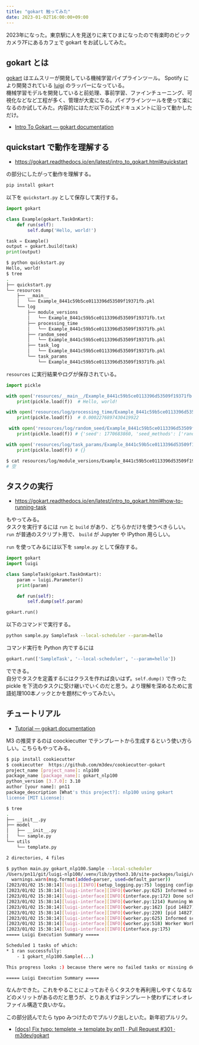 ```yaml
---
title: "gokart 触ってみた"
date: 2023-01-02T16:00:00+09:00
---
```


2023年になった。東京駅に人を見送りに来てひまになったので有楽町のビックカメラ7Fにあるカフェで gokart をお試ししてみた。

## gokart とは

[gokart](https://github.com/m3dev/gokart) はエムスリーが開発している機械学習パイプラインツール。 Spotify により開発されている [luigi](https://github.com/spotify/luigi) のラッパーになっている。  
機械学習モデルを開発していると前処理、事前学習、ファインチューニング、可視化などなど工程が多く、管理が大変になる。パイプラインツールを使って楽になるのか試してみた。内容的にはただ以下の公式ドキュメントに沿って動かしただけ。

- [Intro To Gokart — gokart documentation](https://gokart.readthedocs.io/en/latest/intro_to_gokart.html)

## quickstart で動作を理解する

- <https://gokart.readthedocs.io/en/latest/intro_to_gokart.html#quickstart>

の部分にしたがって動作を理解する。

```sh
pip install gokart
```

以下を `quickstart.py` として保存して実行する。

```python
import gokart

class Example(gokart.TaskOnKart):
    def run(self):
        self.dump('Hello, world!')

task = Example()
output = gokart.build(task)
print(output)
```

```sh
$ python quickstart.py
Hello, world!
$ tree
.
├── quickstart.py
└── resources
    ├── __main__
    │   └── Example_8441c59b5ce0113396d53509f19371fb.pkl
    └── log
        ├── module_versions
        │   └── Example_8441c59b5ce0113396d53509f19371fb.txt
        ├── processing_time
        │   └── Example_8441c59b5ce0113396d53509f19371fb.pkl
        ├── random_seed
        │   └── Example_8441c59b5ce0113396d53509f19371fb.pkl
        ├── task_log
        │   └── Example_8441c59b5ce0113396d53509f19371fb.pkl
        └── task_params
            └── Example_8441c59b5ce0113396d53509f19371fb.pkl
```

`resources` に実行結果やログが保存されている。

```python
import pickle

with open('resources/__main__/Example_8441c59b5ce0113396d53509f19371fb.pkl', 'rb') as f:
    print(pickle.load(f))  # Hello, world!

with open('resources/log/processing_time/Example_8441c59b5ce0113396d53509f19371fb.pkl', 'rb') as f:
    print(pickle.load(f))  # 0.0002276897430419922

 with open('resources/log/random_seed/Example_8441c59b5ce0113396d53509f19371fb.pkl', 'rb') as f:
    print(pickle.load(f)) # {'seed': 1770683860, 'seed_methods': ['random.seed', 'numpy.random.seed']}

with open('resources/log/task_params/Example_8441c59b5ce0113396d53509f19371fb.pkl', 'rb') as f:
    print(pickle.load(f)) # {}
```

```sh
$ cat resources/log/module_versions/Example_8441c59b5ce0113396d53509f19371fb.txt
# 空
```

## タスクの実行

- <https://gokart.readthedocs.io/en/latest/intro_to_gokart.html#how-to-running-task>

もやってみる。  
タスクを実行するには `run` と `build` があり、どちらかだけを使うべきらしい。 `run` が普通のスクリプト用で、 `build` が Jupyter や IPython 用らしい。

`run` を使ってみるには以下を `sample.py` として保存する。

```python
import gokart
import luigi

class SampleTask(gokart.TaskOnKart):
    param = luigi.Parameter()
    print(param)

    def run(self):
        self.dump(self.param)

gokart.run()
```

以下のコマンドで実行する。

```sh
python sample.py SampleTask --local-scheduler --param=hello
```

コマンド実行を Python 内でするには

```python
gokart.run(['SampleTask', '--local-scheduler', '--param=hello'])
```

でできる。  
自分でタスクを定義するにはクラスを作れば良いはず。`self.dump()` で作った pickle を下流のタスクに受け継いでいくのだと思う。より理解を深めるために言語処理100本ノックとかを題材にやってみたい。

## チュートリアル

- [Tutorial — gokart documentation](https://gokart.readthedocs.io/en/latest/tutorial.html)

M3 の推奨するのは coockiecutter でテンプレートから生成するという使い方らしい。こちらもやってみる。

```sh
$ pip install cookiecutter
$ cookiecutter  https://github.com/m3dev/cookiecutter-gokart
project_name [project_name]: nlp100
package_name [package_name]: gokart_nlp100 
python_version [3.7.0]: 3.10
author [your name]: pn11
package_description [What's this project?]: nlp100 using gokart
license [MIT License]: 
```

```sh
$ tree
.
├── __init__.py
├── model
│   ├── __init__.py
│   └── sample.py
└── utils
    └── template.py

2 directories, 4 files
```

```sh
$ python main.py gokart_nlp100.Sample --local-scheduler
/Users/pn11/git/luigi-nlp100/.venv/lib/python3.10/site-packages/luigi/configuration/core.py:89: UserWarning: Config for ini parser added, but used cfg parser. Set up right parser via env var: export LUIGI_CONFIG_PARSER=ini
  warnings.warn(msg.format(added=parser, used=default_parser))
[2023/01/02 15:38:14][luigi][INFO](setup_logging.py:75) logging configured via *.conf file
[2023/01/02 15:38:14][luigi-interface][INFO](worker.py:625) Informed scheduler that task   gokart_nlp100.Sample__99914b932b   has status   PENDING
[2023/01/02 15:38:14][luigi-interface][INFO](interface.py:172) Done scheduling tasks
[2023/01/02 15:38:14][luigi-interface][INFO](worker.py:1214) Running Worker with 1 processes
[2023/01/02 15:38:14][luigi-interface][INFO](worker.py:162) [pid 14827] Worker Worker(salt=6452722305, workers=1, host=MacBook-Air.local, username=pn11, pid=14827) running   gokart_nlp100.Sample()
[2023/01/02 15:38:14][luigi-interface][INFO](worker.py:220) [pid 14827] Worker Worker(salt=6452722305, workers=1, host=MacBook-Air.local, username=pn11, pid=14827) done      gokart_nlp100.Sample()
[2023/01/02 15:38:14][luigi-interface][INFO](worker.py:625) Informed scheduler that task   gokart_nlp100.Sample__99914b932b   has status   DONE
[2023/01/02 15:38:14][luigi-interface][INFO](worker.py:518) Worker Worker(salt=6452722305, workers=1, host=MacBook-Air.local, username=pn11, pid=14827) was stopped. Shutting down Keep-Alive thread
[2023/01/02 15:38:14][luigi-interface][INFO](interface.py:175) 
===== Luigi Execution Summary =====

Scheduled 1 tasks of which:
* 1 ran successfully:
    - 1 gokart_nlp100.Sample(...)

This progress looks :) because there were no failed tasks or missing dependencies

===== Luigi Execution Summary =====
```

なんかできた。これをやることによっておそらくタスクを再利用しやすくなるなどのメリットがあるのだと思うが、とりあえずはテンプレート使わずにオレオレファイル構造で良いかな。  

この部分読んでたら typo みつけたのでプルリク出しといた。新年初プルリク。

- [[docs] Fix typo: templete -> template by pn11 · Pull Request #301 · m3dev/gokart](https://github.com/m3dev/gokart/pull/301)
